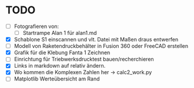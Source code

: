 # TODO

- [ ] Fotografieren von:
  - [ ] Startrampe Alan 1 für alan1.md
- [X] Schablone S1 einscannen und vlt. Datei mit Maßen draus entwerfen
- [ ] Modell von Raketendruckbehälter in Fusion 360 oder FreeCAD erstellen
- [X] Grafik für die Klebung Fanta 1 Zeichnen
- [ ] Einrichtung für Triebwerksdrucktest bauen/recherchieren
- [X] Links in markdown auf relativ ändern.
- [X] Wo kommen die Komplexen Zahlen her -> calc2_work.py
- [ ] Matplotlib Werteübersicht am Rand
